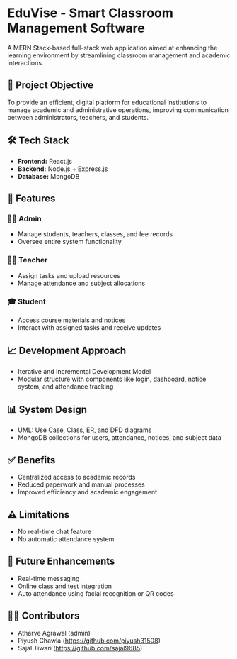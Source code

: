 # EduVise - Smart Classroom Management Software

A MERN Stack-based full-stack web application aimed at enhancing the learning environment by streamlining classroom management and academic interactions.

## 📌 Project Objective
To provide an efficient, digital platform for educational institutions to manage academic and administrative operations, improving communication between administrators, teachers, and students.

## 🛠️ Tech Stack
- **Frontend:** React.js
- **Backend:** Node.js + Express.js
- **Database:** MongoDB

## 🚀 Features

### 👨‍💼 Admin
- Manage students, teachers, classes, and fee records
- Oversee entire system functionality

### 👩‍🏫 Teacher
- Assign tasks and upload resources
- Manage attendance and subject allocations

### 🎓 Student
- Access course materials and notices
- Interact with assigned tasks and receive updates

## 📈 Development Approach
- Iterative and Incremental Development Model
- Modular structure with components like login, dashboard, notice system, and attendance tracking

## 📊 System Design
- UML: Use Case, Class, ER, and DFD diagrams
- MongoDB collections for users, attendance, notices, and subject data

## ✅ Benefits
- Centralized access to academic records
- Reduced paperwork and manual processes
- Improved efficiency and academic engagement

## ⚠️ Limitations
- No real-time chat feature
- No automatic attendance system

## 🔮 Future Enhancements
- Real-time messaging
- Online class and test integration
- Auto attendance using facial recognition or QR codes

## 👨‍💻 Contributors
- Atharve Agrawal (admin)
- Piyush Chawla (https://github.com/piyush31508)
- Sajal Tiwari (https://github.com/sajal9685)
